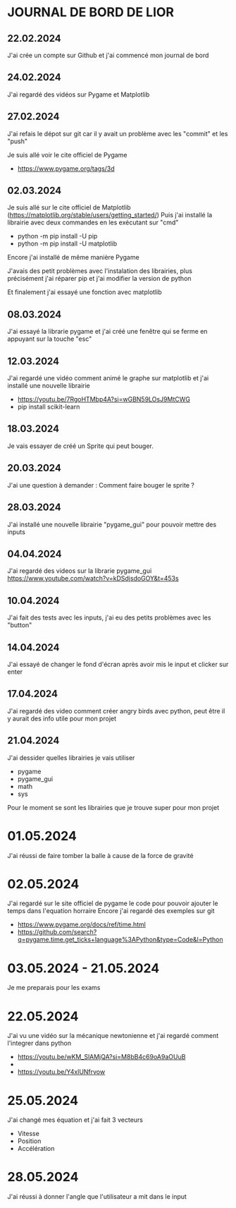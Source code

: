 # JOURNAL DE BORD DE LIOR

## 22.02.2024

J'ai crée un compte sur Github et j'ai commencé mon journal de bord 

## 24.02.2024

J'ai regardé des vidéos sur Pygame et Matplotlib

## 27.02.2024

J'ai refais le dépot sur git car il y avait un problème avec les "commit" et les "push"

Je suis allé voir le cite officiel de Pygame 
- https://www.pygame.org/tags/3d

## 02.03.2024

Je suis allé sur le cite officiel de Matplotlib  (https://matplotlib.org/stable/users/getting_started/)
Puis j'ai installé la librairie avec deux commandes en les exécutant sur "cmd"
 - python -m pip install -U pip
 - python -m pip install -U matplotlib

Encore j'ai installé de même manière Pygame

J'avais des petit problèmes avec l'instalation des librairies, plus précisément 
j'ai réparer pip et j'ai modifier la version de python 

Et finalement j'ai essayé une fonction avec matplotlib

## 08.03.2024

J'ai essayé la librarie pygame et j'ai créé une fenêtre qui se ferme en appuyant sur la touche "esc"

## 12.03.2024

J'ai regardé une vidéo comment animé le graphe sur matplotlib et j'ai installé une nouvelle librairie
 - https://youtu.be/7RgoHTMbp4A?si=wGBN59LOsJ9MtCWG
 - pip install scikit-learn

 ## 18.03.2024

 Je vais essayer de créé un Sprite qui peut bouger.

## 20.03.2024

J'ai une question à demander :
 Comment faire bouger le sprite ?

## 28.03.2024

J'ai installé une nouvelle librairie "pygame_gui"
pour pouvoir mettre des inputs


## 04.04.2024
J'ai regardé des videos sur la librarie pygame_gui 
https://www.youtube.com/watch?v=kDSdjsdoGOY&t=453s


## 10.04.2024

J'ai fait des tests avec les inputs, j'ai eu des petits problèmes avec les "button"


## 14.04.2024

J'ai essayé de changer le fond d'écran après avoir mis le input et clicker sur enter 

## 17.04.2024

J'ai regardé des video comment créer angry birds avec python,
peut être il y aurait des info utile pour mon projet 

## 21.04.2024

J'ai dessider quelles librairies je vais utiliser 
 
 - pygame
 - pygame_gui 
 - math
 - sys

Pour le moment se sont les librairies que je trouve super pour mon projet

# 01.05.2024

J'ai réussi de faire tomber la balle à cause de la force de gravité

# 02.05.2024

J'ai regardé sur le site officiel de pygame le code pour pouvoir ajouter le temps dans l'equation horraire
Encore j'ai regardé des exemples sur git

 - https://www.pygame.org/docs/ref/time.html
 - https://github.com/search?q=pygame.time.get_ticks+language%3APython&type=Code&l=Python

 # 03.05.2024 - 21.05.2024

 Je me preparais pour les exams 

 # 22.05.2024

 J'ai vu une vidéo sur la mécanique newtonienne et j'ai regardé comment l'integrer dans python

 - https://youtu.be/wKM_SlAMjQA?si=M8bB4c69oA9aOUuB 
 - 
 - https://youtu.be/Y4xlUNfrvow
 


 # 25.05.2024

J'ai changé mes équation et j'ai fait 3 vecteurs

- Vitesse 
- Position 
- Accélération 

 # 28.05.2024

 J'ai réussi à donner l'angle que l'utilisateur a mit dans le input